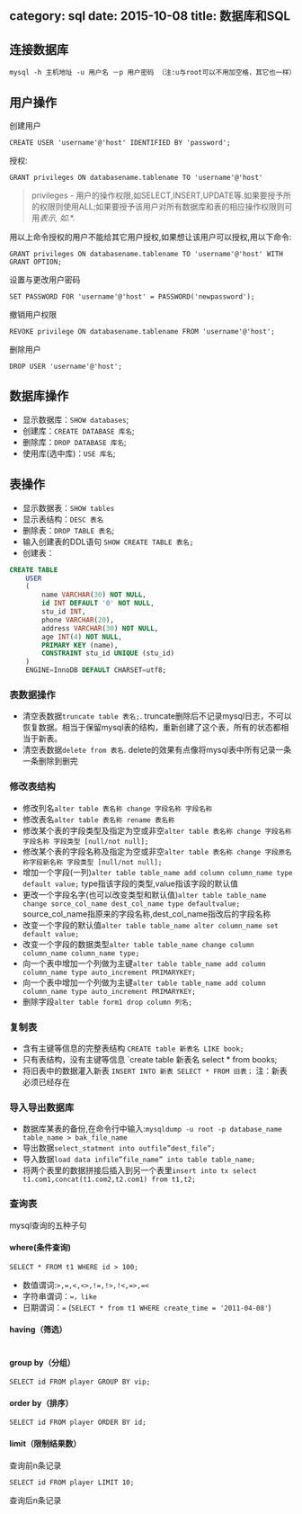 category: sql
date: 2015-10-08
title: 数据库和SQL
---
## 连接数据库
```
mysql -h 主机地址 -u 用户名 －p 用户密码 （注:u与root可以不用加空格，其它也一样）
```

## 用户操作
创建用户
```
CREATE USER 'username'@'host' IDENTIFIED BY 'password';
```
授权: 
```
GRANT privileges ON databasename.tablename TO 'username'@'host' 
```
> privileges - 用户的操作权限,如SELECT,INSERT,UPDATE等.如果要授予所的权限则使用ALL;如果要授予该用户对所有数据库和表的相应操作权限则可用*表示, 如*.*. 

用以上命令授权的用户不能给其它用户授权,如果想让该用户可以授权,用以下命令: 
```
GRANT privileges ON databasename.tablename TO 'username'@'host' WITH GRANT OPTION; 
```
设置与更改用户密码 
```
SET PASSWORD FOR 'username'@'host' = PASSWORD('newpassword');
```
撤销用户权限 
```
REVOKE privilege ON databasename.tablename FROM 'username'@'host'; 
```
删除用户 
```
DROP USER 'username'@'host';
```

## 数据库操作 
* 显示数据库：`SHOW databases`; 
* 创建库：`CREATE DATABASE 库名`; 
* 删除库：`DROP DATABASE 库名`; 
* 使用库(选中库)：`USE 库名`; 

## 表操作
* 显示数据表：`SHOW tables`
* 显示表结构：`DESC 表名`
* 删除表：`DROP TABLE 表名`; 
* 输入创建表的DDL语句 `SHOW CREATE TABLE 表名;`
* 创建表：
```sql
CREATE TABLE  
    USER  
    (  
        name VARCHAR(30) NOT NULL,  
        id INT DEFAULT '0' NOT NULL,  
        stu_id INT,  
        phone VARCHAR(20),  
        address VARCHAR(30) NOT NULL,  
        age INT(4) NOT NULL,  
        PRIMARY KEY (name),  
        CONSTRAINT stu_id UNIQUE (stu_id)  
    )  
    ENGINE=InnoDB DEFAULT CHARSET=utf8;  
```

### 表数据操作
* 清空表数据`truncate table 表名;`. truncate删除后不记录mysql日志，不可以恢复数据。相当于保留mysql表的结构，重新创建了这个表，所有的状态都相当于新表。
* 清空表数据`delete from 表名`. delete的效果有点像将mysql表中所有记录一条一条删除到删完

### 修改表结构
* 修改列名`alter table 表名称 change 字段名称 字段名称`
* 修改表名`alter table 表名称 rename 表名称`
* 修改某个表的字段类型及指定为空或非空`alter table 表名称 change 字段名称字段名称 字段类型 [null/not null];`
* 修改某个表的字段名称及指定为空或非空`alter table 表名称 change 字段原名称字段新名称 字段类型 [null/not null];`
* 增加一个字段(一列)`alter table table_name add column column_name type default value;` type指该字段的类型,value指该字段的默认值
* 更改一个字段名字(也可以改变类型和默认值)`alter table table_name change sorce_col_name dest_col_name type defaultvalue;` source_col_name指原来的字段名称,dest_col_name指改后的字段名称
* 改变一个字段的默认值`alter table table_name alter column_name set default value;`
* 改变一个字段的数据类型`alter table table_name change column column_name column_name type;`
* 向一个表中增加一个列做为主键`alter table table_name add column column_name type auto_increment PRIMARYKEY;`
* 向一个表中增加一个列做为主键`alter table table_name add column column_name type auto_increment PRIMARYKEY;`
* 删除字段`alter table form1 drop column 列名;`


### 复制表
* 含有主键等信息的完整表结构 `CREATE table 新表名 LIKE book;`
* 只有表结构，没有主键等信息 `create table 新表名 select * from books;
* 将旧表中的数据灌入新表 `INSERT INTO 新表 SELECT * FROM 旧表；` 注：新表必须已经存在

### 导入导出数据库
* 数据库某表的备份,在命令行中输入:`mysqldump -u root -p database_name table_name > bak_file_name`
* 导出数据`select_statment into outfile”dest_file”;`
* 导入数据`load data infile”file_name” into table table_name;`
* 将两个表里的数据拼接后插入到另一个表里`insert into tx select t1.com1,concat(t1.com2,t2.com1) from t1,t2;`

### 查询表
mysql查询的五种子句 

#### where(条件查询)
```
SELECT * FROM t1 WHERE id > 100;
```
* 数值谓词:`>,=,<,<>,!=,!>,!<,=>,=<`
* 字符串谓词：`=，like`
* 日期谓词：`=` (`SELECT * from t1 WHERE create_time = '2011-04-08'`)


#### having（筛选）
```

```

#### group by（分组）
```
SELECT id FROM player GROUP BY vip;
```

#### order by（排序）
```
SELECT id FROM player ORDER BY id;
```

#### limit（限制结果数）
查询前n条记录
```
SELECT id FROM player LIMIT 10;
```
查询后n条记录

